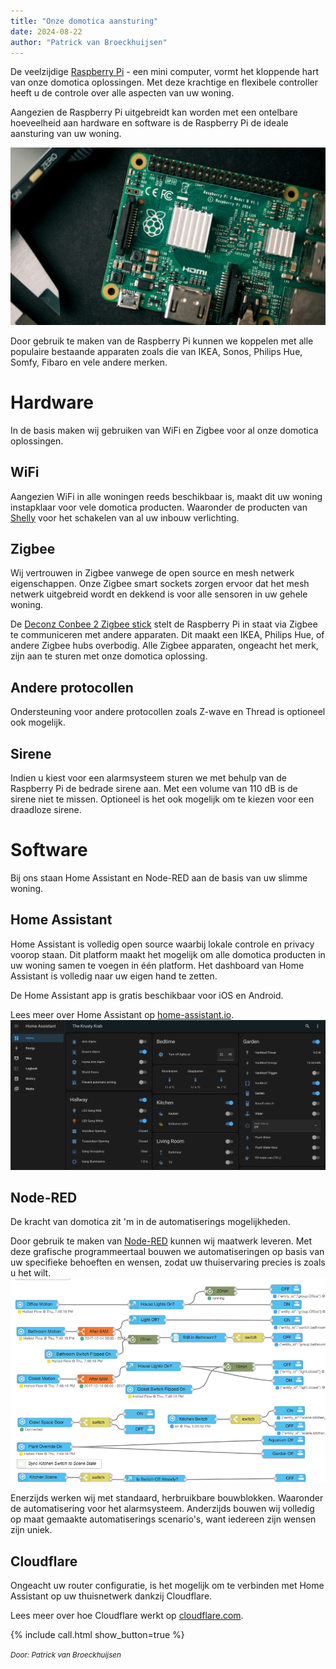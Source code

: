 ```yaml
---
title: "Onze domotica aansturing"
date: 2024-08-22
author: "Patrick van Broeckhuijsen"
---
```


De veelzijdige [Raspberry Pi](https://www.raspberrypi.com/) - een mini computer, vormt het kloppende hart van onze domotica oplossingen. Met deze krachtige en flexibele controller heeft u de controle over alle aspecten van uw woning.

Aangezien de Raspberry Pi uitgebreidt kan worden met een ontelbare hoeveelheid aan hardware en software is de Raspberry Pi de ideale aansturing van uw woning.

![Photo of Raspberry Pi by Harrison Broadbent on Unsplash](/images/harrison-broadbent-hSHNPyND_dU-unsplash.jpg)

Door gebruik te maken van de Raspberry Pi kunnen we koppelen met alle populaire bestaande apparaten zoals die van IKEA, Sonos, Philips Hue, Somfy, Fibaro en vele andere merken. 

# Hardware

In de basis maken wij gebruiken van WiFi en Zigbee voor al onze domotica oplossingen.

## WiFi

Aangezien WiFi in alle woningen reeds beschikbaar is, maakt dit uw woning instapklaar voor vele domotica producten. Waaronder de producten van [Shelly](https://shelly.cloud/) voor het schakelen van al uw inbouw verlichting.

## Zigbee

Wij vertrouwen in Zigbee vanwege de open source en mesh netwerk eigenschappen. Onze Zigbee smart sockets zorgen ervoor dat het mesh netwerk uitgebreid wordt en dekkend is voor alle sensoren in uw gehele woning.

De [Deconz Conbee 2 Zigbee stick](https://phoscon.de/en/conbee2) stelt de Raspberry Pi in staat via Zigbee te communiceren met andere apparaten. Dit maakt een IKEA, Philips Hue, of andere Zigbee hubs overbodig. Alle Zigbee apparaten, ongeacht het merk, zijn aan te sturen met onze domotica oplossing.

## Andere protocollen

Ondersteuning voor andere protocollen zoals Z-wave en Thread is optioneel ook mogelijk.

## Sirene

Indien u kiest voor een alarmsysteem sturen we met behulp van de Raspberry Pi de bedrade sirene aan. Met een volume van 110 dB is de sirene niet te missen. Optioneel is het ook mogelijk om te kiezen voor een draadloze sirene.

# Software

Bij ons staan Home Assistant en Node-RED aan de basis van uw slimme woning.

## Home Assistant

Home Assistant is volledig open source waarbij lokale controle en privacy voorop staan. Dit platform maakt het mogelijk om alle domotica producten in uw woning samen te voegen in één platform. Het dashboard van Home Assistant is volledig naar uw eigen hand te zetten.

De Home Assistant app is gratis beschikbaar voor iOS en Android.

Lees meer over Home Assistant op [home-assistant.io](https://www.home-assistant.io/).
![Dashboard](/images/dashboard.png)

## Node-RED

De kracht van domotica zit 'm in de automatiserings mogelijkheden. 

Door gebruik te maken van [Node-RED](https://nodered.org/) kunnen wij maatwerk leveren. Met deze grafische programmeertaal bouwen we automatiseringen op basis van uw specifieke behoeften en wensen, zodat uw thuiservaring precies is zoals u het wilt.
![Automatisering](/images/nodered.webp)

Enerzijds werken wij met standaard, herbruikbare bouwblokken. Waaronder de automatisering voor het alarmsysteem. Anderzijds bouwen wij volledig op maat gemaakte automatiserings scenario's, want iedereen zijn wensen zijn uniek.

## Cloudflare

Ongeacht uw router configuratie, is het mogelijk om te verbinden met Home Assistant op uw thuisnetwerk dankzij Cloudflare.

Lees meer over hoe Cloudflare werkt op [cloudflare.com](https://www.cloudflare.com/).

{% include call.html show_button=true %}


<em><small>Door: Patrick van Broeckhuijsen</small></em>

